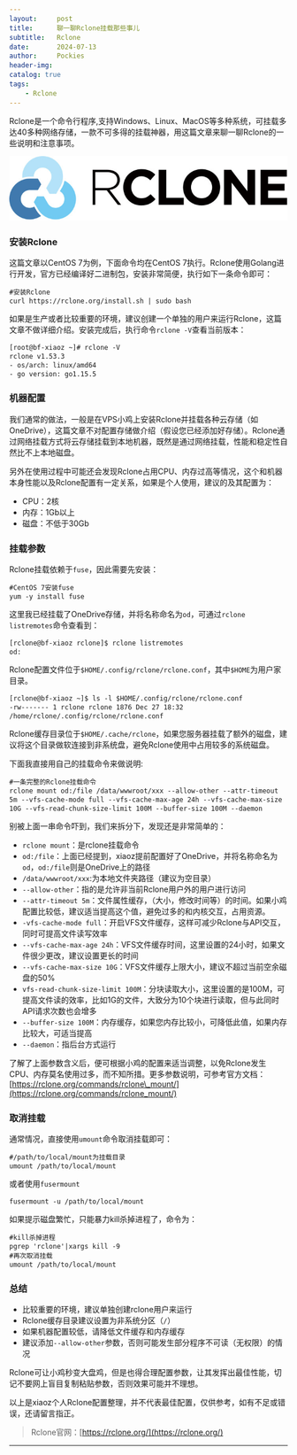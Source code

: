 ```yaml
---
layout:     post
title:      聊一聊Rclone挂载那些事儿
subtitle:   Rclone
date:       2024-07-13
author:     Pockies
header-img: 
catalog: true
tags:
    - Rclone
---
```


Rclone是一个命令行程序,支持Windows、Linux、MacOS等多种系统，可挂载多达40多种网络存储，一款不可多得的挂载神器，用这篇文章来聊一聊Rclone的一些说明和注意事项。

![](/img/rclone-20240713.jpg)

### 安装Rclone

这篇文章以CentOS 7为例，下面命令均在CentOS 7执行。Rclone使用Golang进行开发，官方已经编译好二进制包，安装非常简便，执行如下一条命令即可：

    #安装Rclone
    curl https://rclone.org/install.sh | sudo bash

如果是生产或者比较重要的环境，建议创建一个单独的用户来运行Rclone，这篇文章不做详细介绍。安装完成后，执行命令`rclone -V`查看当前版本：

    [root@bf-xiaoz ~]# rclone -V
    rclone v1.53.3
    - os/arch: linux/amd64
    - go version: go1.15.5

### 机器配置

我们通常的做法，一般是在VPS小鸡上安装Rclone并挂载各种云存储（如OneDrive），这篇文章不对配置存储做介绍（假设您已经添加好存储）。Rclone通过网络挂载方式将云存储挂载到本地机器，既然是通过网络挂载，性能和稳定性自然比不上本地磁盘。

另外在使用过程中可能还会发现Rclone占用CPU、内存过高等情况，这个和机器本身性能以及Rclone配置有一定关系，如果是个人使用，建议的及其配置为：

*   CPU：2核
*   内存：1Gb以上
*   磁盘：不低于30Gb

### 挂载参数

Rclone挂载依赖于`fuse`，因此需要先安装：

    #CentOS 7安装fuse
    yum -y install fuse

这里我已经挂载了OneDrive存储，并将名称命名为`od`，可通过`rclone listremotes`命令查看到：

    [rclone@bf-xiaoz rclone]$ rclone listremotes
    od:

Rclone配置文件位于`$HOME/.config/rclone/rclone.conf`，其中`$HOME`为用户家目录。

    [rclone@bf-xiaoz ~]$ ls -l $HOME/.config/rclone/rclone.conf
    -rw------- 1 rclone rclone 1876 Dec 27 18:32 /home/rclone/.config/rclone/rclone.conf

Rclone缓存目录位于`$HOME/.cache/rclone`，如果您服务器挂载了额外的磁盘，建议将这个目录做软连接到非系统盘，避免Rclone使用中占用较多的系统磁盘。

下面我直接用自己的挂载命令来做说明:

    #一条完整的Rclone挂载命令
    rclone mount od:/file /data/wwwroot/xxx --allow-other --attr-timeout 5m --vfs-cache-mode full --vfs-cache-max-age 24h --vfs-cache-max-size 10G --vfs-read-chunk-size-limit 100M --buffer-size 100M --daemon

别被上面一串命令吓到，我们来拆分下，发现还是非常简单的：

*   `rclone mount`：是rclone挂载命令
*   `od:/file`：上面已经提到，xiaoz提前配置好了OneDrive，并将名称命名为`od`，`od:/file`则是OneDrive上的路径
*   `/data/wwwroot/xxx`:为本地文件夹路径（建议为空目录）
*   `--allow-other`：指的是允许非当前Rclone用户外的用户进行访问
*   `--attr-timeout 5m`：文件属性缓存，（大小，修改时间等）的时间。如果小鸡配置比较低，建议适当提高这个值，避免过多的和内核交互，占用资源。
*   `-vfs-cache-mode full`：开启VFS文件缓存，这样可减少Rclone与API交互，同时可提高文件读写效率
*   `--vfs-cache-max-age 24h`：VFS文件缓存时间，这里设置的24小时，如果文件很少更改，建议设置更长的时间
*   `--vfs-cache-max-size 10G`：VFS文件缓存上限大小，建议不超过当前空余磁盘的50%
*   `vfs-read-chunk-size-limit 100M`：分块读取大小，这里设置的是100M，可提高文件读的效率，比如1G的文件，大致分为10个块进行读取，但与此同时API请求次数也会增多
*   `--buffer-size 100M`：内存缓存，如果您内存比较小，可降低此值，如果内存比较大，可适当提高
*   `--daemon`：指后台方式运行

了解了上面参数含义后，便可根据小鸡的配置来适当调整，以免Rclone发生CPU、内存莫名使用过多，而不知所措。更多参数说明，可参考官方文档：[https://rclone.org/commands/rclone\_mount/](https://rclone.org/commands/rclone_mount/)

### 取消挂载

通常情况，直接使用`umount`命令取消挂载即可：

    #/path/to/local/mount为挂载目录
    umount /path/to/local/mount

或者使用`fusermount`

    fusermount -u /path/to/local/mount

如果提示磁盘繁忙，只能暴力kill杀掉进程了，命令为：

    #kill杀掉进程
    pgrep 'rclone'|xargs kill -9
    #再次取消挂载
    umount /path/to/local/mount

### 总结

*   比较重要的环境，建议单独创建rclone用户来运行
*   Rclone缓存目录建议设置为非系统分区（`/`）
*   如果机器配置较低，请降低文件缓存和内存缓存
*   建议添加`--allow-other`参数，否则可能发生部分程序不可读（无权限）的情况

Rclone可让小鸡秒变大盘鸡，但是也得合理配置参数，让其发挥出最佳性能，切记不要网上盲目复制粘贴参数，否则效果可能并不理想。

以上是xiaoz个人Rclone配置整理，并不代表最佳配置，仅供参考，如有不足或错误，还请留言指正。

> Rclone官网：[https://rclone.org/](https://rclone.org/)

* * *
